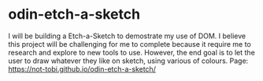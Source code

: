 # odin-etch-a-sketch
I will be building a Etch-a-Sketch to demostrate my use of DOM. 
I believe this project will be challenging for me to complete because it require me to research and explore to new tools to use.
However, the end goal is to let the user to draw whatever they like on sketch, using various of colours. Page: https://not-tobi.github.io/odin-etch-a-sketch/
